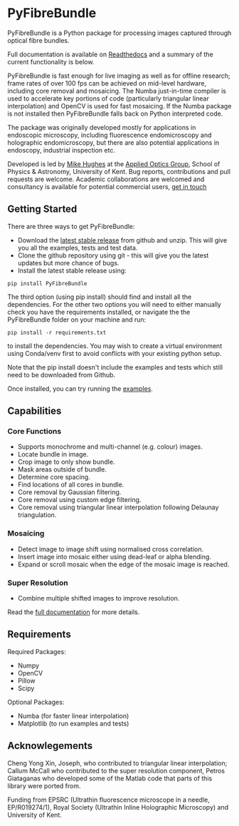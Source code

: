 # PyFibreBundle
PyFibreBundle is a Python package for processing images captured through optical fibre bundles. 

Full documentation is available on [Readthedocs](http://PyFibreBundle.readthedocs.io) and a summary of the current functionality is below.

PyFibreBundle is fast enough for live imaging as well as for offline research; frame rates of over 100 fps 
can be achieved on mid-level hardware, including core removal and mosaicing. The Numba just-in-time compiler is used to accelerate key portions of code (particularly triangular linear interpolation) 
and OpenCV is used for fast mosaicing. If the Numba package is not installed then PyFibreBundle falls back on Python interpreted code.

The package was originally developed mostly for applications in endoscopic microscopy, including fluorescence endomicroscopy and 
holographic endomicroscopy, but there are also potential applications in endoscopy, industrial inspection etc.

Developed is led by [Mike Hughes](https://research.kent.ac.uk/applied-optics/hughes) 
at the [Applied Optics Group](https://research.kent.ac.uk/applied-optics/), School of Physics & Astronomy, University of Kent. 
Bug reports, contributions and pull requests are welcome. Academic collaborations are welcomed and consultancy is available
for potential commercial users, [get in touch](mailto:m.r.hughes@kent.ac.uk)

## Getting Started

There are three ways to get PyFibreBundle:
* Download the [latest stable release](https://github.com/MikeHughesKent/PyFibreBundle/releases/latest) from github and unzip. This will give you all the examples,
tests and test data. 
* Clone the github repository using git - this will give you the latest updates but more chance of bugs.
* Install the latest stable release using:

```
pip install PyFibreBundle 
```

The third option (using pip install) should find and install all the dependencies. For the other two options
you will need to either manually check you have the requirements installed, 
or navigate the the PyFibreBundle folder on your machine and run:

```
pip install -r requirements.txt
```
to install the dependencies. You may wish to create a virtual environment using Conda/venv first to avoid conflicts with your existing python setup.

Note that the pip install doesn't include the examples and tests which still need to be downloaded from Github. 

Once installed, you can try running the [examples](https://github.com/MikeHughesKent/PyFibreBundle/tree/main/examples).

## Capabilities

### Core Functions  
* Supports monochrome and multi-channel (e.g. colour) images.
* Locate bundle in image.
* Crop image to only show bundle.
* Mask areas outside of bundle.
* Determine core spacing.
* Find locations of all cores in bundle.
* Core removal by Gaussian filtering.
* Core removal using custom edge filtering.
* Core removal using triangular linear interpolation following Delaunay triangulation. 

### Mosaicing
* Detect image to image shift using normalised cross correlation.
* Insert image into mosaic either using dead-leaf or alpha blending.
* Expand or scroll mosaic when the edge of the mosaic image is reached.

### Super Resolution
* Combine multiple shifted images to improve resolution.

Read the [full documentation](http://PyFibreBundle.readthedocs.io) for more details.

## Requirements

Required Packages:

* Numpy
* OpenCV
* Pillow
* Scipy

Optional Packages:

* Numba (for faster linear interpolation)
* Matplotlib (to run examples and tests)

## Acknowlegements
Cheng Yong Xin, Joseph, who contributed to triangular linear interpolation; Callum McCall who contributed to the super resolution component, Petros Giataganas who developed some of the Matlab code that parts of this library were ported from. 

Funding from EPSRC (Ultrathin fluorescence microscope in a needle, EP/R019274/1), Royal Society (Ultrathin Inline Holographic Microscopy) and University of Kent.
